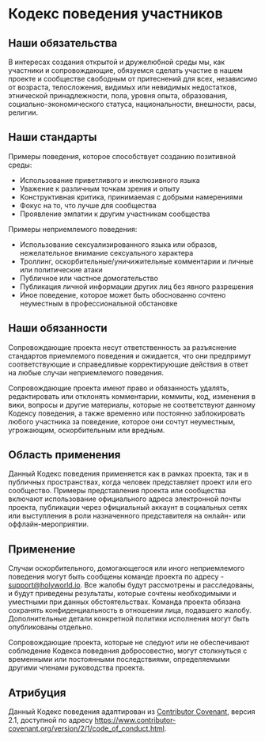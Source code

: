 # Кодекс поведения участников

## Наши обязательства

В интересах создания открытой и дружелюбной среды мы, как участники и сопровождающие, обязуемся сделать участие в нашем проекте и сообществе свободным от притеснений для всех, независимо от возраста, телосложения, видимых или невидимых недостатков, этнической принадлежности, пола, уровня опыта, образования, социально-экономического статуса, национальности, внешности, расы, религии.

## Наши стандарты

Примеры поведения, которое способствует созданию позитивной среды:

- Использование приветливого и инклюзивного языка
- Уважение к различным точкам зрения и опыту
- Конструктивная критика, принимаемая с добрыми намерениями
- Фокус на то, что лучше для сообщества
- Проявление эмпатии к другим участникам сообщества

Примеры неприемлемого поведения:

- Использование сексуализированного языка или образов, нежелательное внимание сексуального характера
- Троллинг, оскорбительные/уничижительные комментарии и личные или политические атаки
- Публичное или частное домогательство
- Публикация личной информации других лиц без явного разрешения
- Иное поведение, которое может быть обоснованно сочтено неуместным в профессиональной обстановке

## Наши обязанности

Сопровождающие проекта несут ответственность за разъяснение стандартов приемлемого поведения и ожидается, что они предпримут соответствующие и справедливые корректирующие действия в ответ на любые случаи неприемлемого поведения.

Сопровождающие проекта имеют право и обязанность удалять, редактировать или отклонять комментарии, коммиты, код, изменения в вики, вопросы и другие материалы, которые не соответствуют данному Кодексу поведения, а также временно или постоянно заблокировать любого участника за поведение, которое они сочтут неуместным, угрожающим, оскорбительным или вредным.

## Область применения

Данный Кодекс поведения применяется как в рамках проекта, так и в публичных пространствах, когда человек представляет проект или его сообщество. Примеры представления проекта или сообщества включают использование официального адреса электронной почты проекта, публикации через официальный аккаунт в социальных сетях или выступления в роли назначенного представителя на онлайн- или оффлайн-мероприятии.

## Применение

Случаи оскорбительного, домогающегося или иного неприемлемого поведения могут быть сообщены команде проекта по адресу - support@holyworld.io. Все жалобы будут рассмотрены и расследованы, и будут приведены результаты, которые сочтены необходимыми и уместными при данных обстоятельствах. Команда проекта обязана сохранять конфиденциальность в отношении лица, подавшего жалобу. Дополнительные детали конкретной политики исполнения могут быть опубликованы отдельно.

Сопровождающие проекта, которые не следуют или не обеспечивают соблюдение Кодекса поведения добросовестно, могут столкнуться с временными или постоянными последствиями, определяемыми другими членами руководства проекта.

## Атрибуция

Данный Кодекс поведения адаптирован из [Contributor Covenant](https://www.contributor-covenant.org), версия 2.1, доступной по адресу https://www.contributor-covenant.org/version/2/1/code_of_conduct.html.
